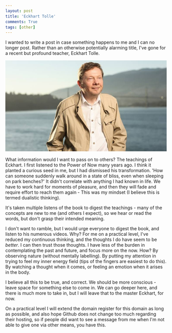 ```yaml
---
layout: post
title: 'Eckhart Tolle'
comments: True
tags: [other]
---
```


I wanted to write a post in case something happens to me and I can no longer post. Rather than an otherwise potentially alarming title, I've gone for a recent but profound teacher, Eckhart Tolle.

<p style="text-align: center">
	<img src="/assets/eckhart.jpg" alt="Eckhart Tolle">
</p>

What information would I want to pass on to others? The teachings of Eckhart. I first listened to the Power of Now many years ago. I think it planted a curious seed in me, but I had dismissed his transformation. 'How can someone suddenly walk around in a state of bliss, even when sleeping on park benches?' It didn't correlate with anything I had known in life. We have to work hard for moments of pleasure, and then they will fade and require effort to reach them again - This was my mindset (I believe this is termed dualistic thinking).

It's taken multiple listens of the book to digest the teachings - many of the concepts are new to me (and others I expect), so we hear or read the words, but don't grasp their intended meaning.

I don't want to ramble, but I would urge everyone to digest the book, and listen to his numerous videos. Why? For me on a practical level, I've reduced my continuous thinking, and the thoughts I do have seem to be _better_. I can then trust those thoughts. I have less of the burden in contemplating the past and future, and focus more on the now. How? By observing nature (without mentally labelling). By putting my attention in trying to feel my inner energy field (tips of the fingers are easiest to do this). By watching a thought when it comes, or feeling an emotion when it arises in the body.

I believe all this to be true, and correct. We should be more conscious - leave space for something else to come in. We can go deeper here, and there is much more to take in, but I will leave that to the master Eckhart, for now.

On a practical level I will extend the domain register for this domain as long as possible, and also hope Github does not change too much regarding their hosting, so if people did want to see a message from me when I'm not able to give one via other means, you have this.
